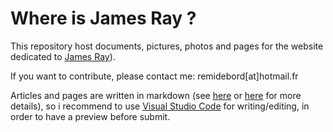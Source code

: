 # Where is James Ray ?

This repository host documents, pictures, photos and pages for the website dedicated to [James Ray](https://en.wikipedia.org/wiki/James_Ray_(singer))).

If you want to contribute, please contact me: remidebord[at]hotmail.fr

Articles and pages are written in markdown (see [here](https://daringfireball.net/projects/markdown/) or [here](https://docs.github.com/en/get-started/writing-on-github/getting-started-with-writing-and-formatting-on-github/basic-writing-and-formatting-syntax) for more details), so i recommend to use [Visual Studio Code](https://code.visualstudio.com/) for writing/editing, in order to have a preview before submit.